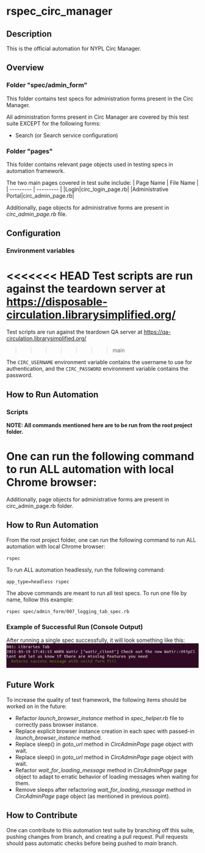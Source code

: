 # rspec_circ_manager
## Description
This is the official automation for NYPL Circ Manager.

## Overview
### Folder "spec/admin_form"
This folder contains test specs for administration forms present in the Circ Manager.

All administration forms present in Circ Manager are covered by this test suite EXCEPT for the following forms:
* Search (or Search service configuration)

### Folder "pages"
This folder contains relevant page objects used in testing specs in automation framework.

The two main pages covered in test suite include:
| Page Name | File Name | 
| --------- | --------- |
|Login|circ_login_page.rb|
|Administrative Portal|circ_admin_page.rb|

Additionally, page objects for administrative forms are present in _circ_admin_page.rb_ file.

## Configuration
### Environment variables

<<<<<<< HEAD
Test scripts are run against the teardown server at https://disposable-circulation.librarysimplified.org/
=======
Test scripts are run against the teardown QA server at https://qa-circulation.librarysimplified.org/
>>>>>>> main

The `CIRC_USERNAME` environment variable contains the username to use for authentication, and the `CIRC_PASSWORD` environment variable contains the password.

## How to Run Automation
### Scripts
__NOTE: All commands mentioned here are to be run from the root project folder.__

One can run the following command to run ALL automation with local Chrome browser:
=======
Additionally, page objects for administrative forms are present in circ_admin_page.rb folder.

## How to Run Automation
From the root project folder, one can run the following command to run ALL automation with local Chrome browser:
```
rspec 
```
To run ALL automation headlessly, run the following command:
```
app_type=headless rspec
```
The above commands are meant to run all test specs. To run one file by name, follow this example:
```
rspec spec/admin_form/007_logging_tab_spec.rb
```
### Example of Successful Run (Console Output)
After running a single spec successfully, it will look something like this:
![image info](success_test_circ.png)

## Future Work
To increase the quality of test framework, the following items should be worked on in the future:
* Refactor _launch_browser_instance_ method in _spec_helper.rb_ file to correctly pass browser instance.
* Replace explicit browser instance creation in each spec with passed-in _launch_browser_instance_ method.
* Replace sleep() in _goto_url_ method in _CircAdminPage_ page object with wait.
* Replace sleep() in _goto_url_ method in _CircAdminPage_ page object with wait.
* Refactor _wait_for_loading_message_ method in _CircAdminPage_ page object to adapt to erratic behavior of loading messages when waiting for them.
* Remove sleeps after refactoring _wait_for_loading_message_ method in _CircAdminPage_ page object (as mentioned in previous point).

## How to Contribute
One can contribute to this automation test suite by branching off this suite, pushing changes from branch, and creating a pull request. Pull requests should pass automatic checks before being pushed to _main_ branch. 

